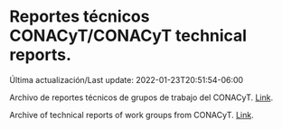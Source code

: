 # Reportes técnicos CONACyT/CONACyT technical reports.

Última actualización/Last update: 2022-01-23T20:51:54-06:00

Archivo de reportes técnicos de grupos de trabajo del CONACyT. [Link](https://salud.conacyt.mx/coronavirus/investigacion/productos/).

Archive of technical reports of work groups from CONACyT. [Link](https://salud.conacyt.mx/coronavirus/investigacion/productos/).
